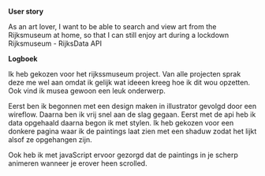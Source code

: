 **User story**

As an art lover, I want to be able to search and view art from the Rijksmuseum at home, so that I can still enjoy art during a lockdown Rijksmuseum - RijksData API

**Logboek**

Ik heb gekozen voor het rijkssmuseum project. Van alle projecten sprak deze me wel aan omdat ik gelijk wat ideeen kreeg hoe ik dit wou opzetten. Ook vind ik musea gewoon een leuk onderwerp. 

Eerst ben ik begonnen met een design maken in illustrator gevolgd door een wireflow. Daarna ben ik vrij snel aan de slag gegaan. Eerst met de api heb ik data opgehaald daarna begon ik met stylen. Ik heb gekozen voor een donkere pagina waar ik de paintings laat zien met een shaduw zodat het lijkt alsof ze opgehangen zijn.

Ook heb ik met javaScript ervoor gezorgd dat de paintings in je scherp animeren wanneer je erover heen scrolled.
